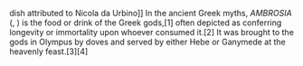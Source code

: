 dish attributed to Nicola da Urbino]] In the ancient Greek myths, _AMBROSIA_ (, ) is the food or drink of the Greek gods,[1] often depicted as conferring longevity or immortality upon whoever consumed it.[2] It was brought to the gods in Olympus by doves and served by either Hebe or Ganymede at the heavenly feast.[3][4]
